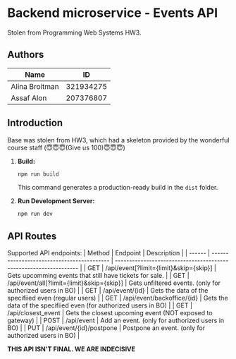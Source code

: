 # Backend microservice - Events API
Stolen from Programming Web Systems HW3. 

## Authors
| Name           | ID        |
| -------------- | --------- |
| Alina Broitman | 321934275 |
| Assaf Alon     | 207376807 |


## Introduction

Base was stolen from HW3, which had a skeleton provided by the wonderful course staff (😇😇😇(Give us 100)😇😇😇)

1. **Build:**

     ```bash
     npm run build
     ```

   This command generates a production-ready build in the `dist` folder.

2. **Run Development Server:**

     ```bash
     npm run dev
     ```

## API Routes

Supported API endpoints:
| Method | Endpoint                                   | Description                                                       |
| ------ | ------------------------------------------ | ----------------------------------------------------------------- |
| GET    | /api/event[?limit={limit}&skip={skip}]     | Gets upcomming events that still have tickets for sale.           |
| GET    | /api/event/all[?limit={limit}&skip={skip}] | Gets unfiltered events. (only for authorized users in BO)         |
| GET    | /api/event/{id}                            | Gets the data of the specifiied even (regular users)              |
| GET    | /api/event/backoffice/{id}                 | Gets the data of the specifiied even (for authorized users in BO) |
| GET    | /api/closest_event                         | Gets the closest upcoming event (NOT exposed to gateway)          |
| POST   | /api/event                                 | Add an event. (only for authorized users in BO)                   |
| PUT    | /api/event/{id}/postpone                   | Postpone an event. (only for authorized users in BO)              |

**THIS API ISN'T FINAL. WE ARE INDECISIVE**